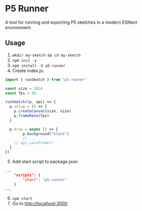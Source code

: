 # P5 Runner

A tool for running and exporting P5 sketches in a modern ESNext environment.

## Usage

1. `mkdir my-sketch && cd my-sketch`
2. `npm init -y`
3. `npm install -S p5-runner`
4. Create index.js:

```javascript
import { runSketch } from "p5-runner"

const size = 1024
const fps = 50

runSketch((p, api) => {
  p.setup = () => {
    p.createCanvas(size, size)
    p.frameRate(fps)
  }

  p.draw = async () => {
		p.background("black")
		// ...
    // api.saveFrame()
  }
})
```

5. Add start script to package.json:

```json
...
	"scripts": {
		"start": "p5-runner"
	}
...
```

6. `npm start`
7. Go to [http://localhost:3000](http://localhost:3000)
